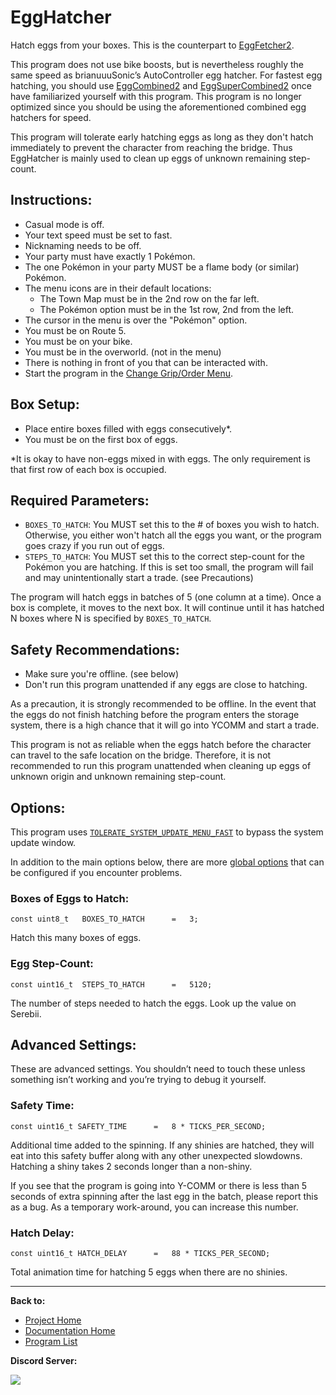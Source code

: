 # EggHatcher

Hatch eggs from your boxes. This is the counterpart to [EggFetcher2](EggFetcher2.md).

This program does not use bike boosts, but is nevertheless roughly the same speed as brianuuuSonic’s AutoController egg hatcher. For fastest egg hatching, you should use [EggCombined2](EggCombined2.md) and [EggSuperCombined2](EggSuperCombined2.md) once have familiarized yourself with this program. This program is no longer optimized since you should be using the aforementioned combined egg hatchers for speed.

This program will tolerate early hatching eggs as long as they don't hatch immediately to prevent the character from reaching the bridge. Thus EggHatcher is mainly used to clean up eggs of unknown remaining step-count.

## Instructions:
- Casual mode is off.
- Your text speed must be set to fast.
- Nicknaming needs to be off.
- Your party must have exactly 1 Pokémon.
- The one Pokémon in your party MUST be a flame body (or similar) Pokémon.
- The menu icons are in their default locations:
  - The Town Map must be in the 2nd row on the far left.
  - The Pokémon option must be in the 1st row, 2nd from the left.
- The cursor in the menu is over the "Pokémon" option.
- You must be on Route 5.
- You must be on your bike.
- You must be in the overworld. (not in the menu)
- There is nothing in front of you that can be interacted with.
-	Start the program in the [Change Grip/Order Menu](../Appendix/ChangeGripOrderMenu.md).

## Box Setup:
- Place entire boxes filled with eggs consecutively*.
- You must be on the first box of eggs.

*It is okay to have non-eggs mixed in with eggs. The only requirement is that first row of each box is occupied.

## Required Parameters:
- `BOXES_TO_HATCH`: You MUST set this to the # of boxes you wish to hatch. Otherwise, you either won't hatch all the eggs you want, or the program goes crazy if you run out of eggs.
- `STEPS_TO_HATCH`: You MUST set this to the correct step-count for the Pokémon you are hatching. If this is set too small, the program will fail and may unintentionally start a trade. (see Precautions)

The program will hatch eggs in batches of 5 (one column at a time). Once a box is complete, it moves to the next box. It will continue until it has hatched N boxes where N is specified by `BOXES_TO_HATCH`.

## Safety Recommendations:
- Make sure you're offline. (see below)
- Don't run this program unattended if any eggs are close to hatching.

As a precaution, it is strongly recommended to be offline. In the event that the eggs do not finish hatching before the program enters the storage system, there is a high chance that it will go into YCOMM and start a trade.

This program is not as reliable when the eggs hatch before the character can travel to the safe location on the bridge. Therefore, it is not recommended to run this program unattended when cleaning up eggs of unknown origin and unknown remaining step-count.

## Options:

This program uses [`TOLERATE_SYSTEM_UPDATE_MENU_FAST`](../Appendix/GlobalSettings.md#tolerate-system-update-menu-fast) to bypass the system update window.

In addition to the main options below, there are more [global options](../Appendix/GlobalSettings.md) that can be configured if you encounter problems.

### Boxes of Eggs to Hatch:
```
const uint8_t   BOXES_TO_HATCH      =   3;
```
Hatch this many boxes of eggs.

### Egg Step-Count:
```
const uint16_t  STEPS_TO_HATCH      =   5120;
```
The number of steps needed to hatch the eggs. Look up the value on Serebii.

## Advanced Settings:

These are advanced settings. You shouldn’t need to touch these unless something isn’t working and you’re trying to debug it yourself.

### Safety Time:
```
const uint16_t SAFETY_TIME      =   8 * TICKS_PER_SECOND;
```
Additional time added to the spinning. If any shinies are hatched, they will eat into this safety buffer along with any other unexpected slowdowns. Hatching a shiny takes 2 seconds longer than a non-shiny.

If you see that the program is going into Y-COMM or there is less than 5 seconds of extra spinning after the last egg in the batch, please report this as a bug. As a temporary work-around, you can increase this number.

### Hatch Delay:
```
const uint16_t HATCH_DELAY      =   88 * TICKS_PER_SECOND;
```
Total animation time for hatching 5 eggs when there are no shinies.








<hr>

**Back to:**
- [Project Home](/README.md)
- [Documentation Home](/Documentation/README.md)
- [Program List](/Documentation/ProgramList.md)

**Discord Server:** 

[<img src="https://canary.discordapp.com/api/guilds/695809740428673034/widget.png?style=banner2">](https://discord.gg/cQ4gWxN)
